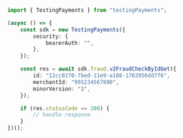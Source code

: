 <!-- Start SDK Example Usage -->


```typescript
import { TestingPayments } from "testingPayments";

(async () => {
    const sdk = new TestingPayments({
        security: {
            bearerAuth: "",
        },
    });

    const res = await sdk.fraud.v2FraudCheckByIdGet({
        id: "12cc0270-7bed-11e9-a188-1763956dd7f6",
        merchantId: "991234567890",
        minorVersion: "1",
    });

    if (res.statusCode == 200) {
        // handle response
    }
})();

```
<!-- End SDK Example Usage -->